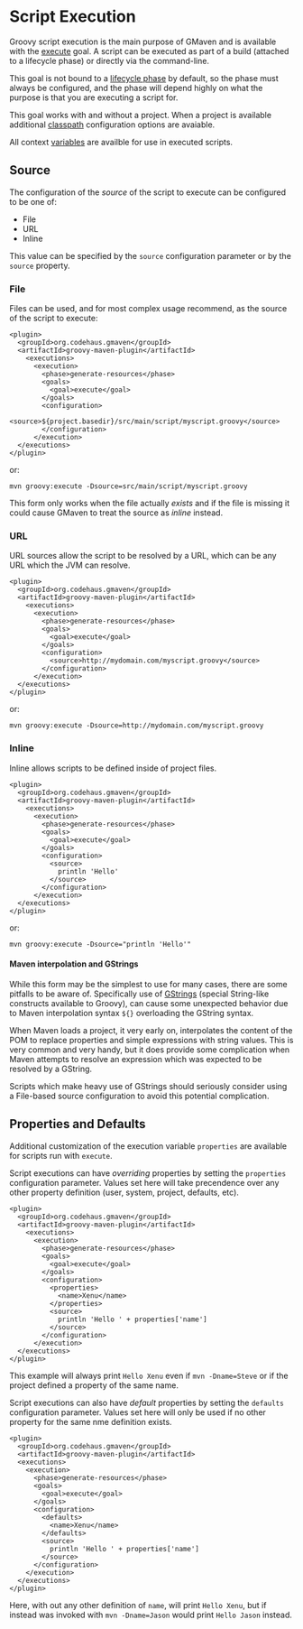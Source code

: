 <!--

    Copyright (c) 2007-2013, the original author or authors.

    This program is licensed to you under the Apache License Version 2.0,
    and you may not use this file except in compliance with the Apache License Version 2.0.
    You may obtain a copy of the Apache License Version 2.0 at http://www.apache.org/licenses/LICENSE-2.0.

    Unless required by applicable law or agreed to in writing,
    software distributed under the Apache License Version 2.0 is distributed on an
    "AS IS" BASIS, WITHOUT WARRANTIES OR CONDITIONS OF ANY KIND, either express or implied.
    See the Apache License Version 2.0 for the specific language governing permissions and limitations there under.

-->
# Script Execution

Groovy script execution is the main purpose of GMaven and is available with the [execute](execute-mojo.html) goal.
A script can be executed as part of a build (attached to a lifecycle phase) or directly via the command-line.

This goal is not bound to a [lifecycle phase](http://maven.apache.org/guides/introduction/introduction-to-the-lifecycle.html#Lifecycle_Reference)
by default, so the phase must always be configured, and the phase will depend highly on what the purpose is that you are
executing a script for.

This goal works with and without a project.  When a project is available additional [classpath](classpath.html)
configuration options are avaiable.

All context [variables](variables.html) are availble for use in executed scripts.

## Source

The configuration of the _source_ of the script to execute can be configured to be one of:

* File
* URL
* Inline

This value can be specified by the `source` configuration parameter or by the `source` property.

### File

Files can be used, and for most complex usage recommend, as the source of the script to execute:

    <plugin>
      <groupId>org.codehaus.gmaven</groupId>
      <artifactId>groovy-maven-plugin</artifactId>
        <executions>
          <execution>
            <phase>generate-resources</phase>
            <goals>
              <goal>execute</goal>
            </goals>
            <configuration>
              <source>${project.basedir}/src/main/script/myscript.groovy</source>
            </configuration>
          </execution>
      </executions>
    </plugin>

or:

    mvn groovy:execute -Dsource=src/main/script/myscript.groovy

This form only works when the file actually _exists_ and if the file is missing it could cause
GMaven to treat the source as _inline_ instead.

### URL

URL sources allow the script to be resolved by a URL, which can be any URL which the JVM can resolve.

    <plugin>
      <groupId>org.codehaus.gmaven</groupId>
      <artifactId>groovy-maven-plugin</artifactId>
        <executions>
          <execution>
            <phase>generate-resources</phase>
            <goals>
              <goal>execute</goal>
            </goals>
            <configuration>
              <source>http://mydomain.com/myscript.groovy</source>
            </configuration>
          </execution>
      </executions>
    </plugin>

or:

    mvn groovy:execute -Dsource=http://mydomain.com/myscript.groovy

### Inline

Inline allows scripts to be defined inside of project files.

    <plugin>
      <groupId>org.codehaus.gmaven</groupId>
      <artifactId>groovy-maven-plugin</artifactId>
        <executions>
          <execution>
            <phase>generate-resources</phase>
            <goals>
              <goal>execute</goal>
            </goals>
            <configuration>
              <source>
                println 'Hello'
              </source>
            </configuration>
          </execution>
      </executions>
    </plugin>

or:

    mvn groovy:execute -Dsource="println 'Hello'"

#### Maven interpolation and GStrings

While this form may be the simplest to use for many cases, there are some pitfalls to be aware of.  Specifically
use of [GStrings](http://groovy.codehaus.org/Strings+and+GString) (special String-like constructs available to Groovy),
can cause some unexpected behavior due to Maven interpolation syntax `${}` overloading the GString syntax.

When Maven loads a project, it very early on, interpolates the content of the POM to replace properties and simple
expressions with string values.  This is very common and very handy, but it does provide some complication when
Maven attempts to resolve an expression which was expected to be resolved by a GString.

Scripts which make heavy use of GStrings should seriously consider using a File-based source configuration to
avoid this potential complication.

## Properties and Defaults

Additional customization of the execution variable `properties` are available for scripts run with `execute`.

Script executions can have _overriding_ properties by setting the `properties` configuration parameter.
Values set here will take precendence over any other property definition (user, system, project, defaults, etc).

    <plugin>
      <groupId>org.codehaus.gmaven</groupId>
      <artifactId>groovy-maven-plugin</artifactId>
        <executions>
          <execution>
            <phase>generate-resources</phase>
            <goals>
              <goal>execute</goal>
            </goals>
            <configuration>
              <properties>
                <name>Xenu</name>
              </properties>
              <source>
                println 'Hello ' + properties['name']
              </source>
            </configuration>
          </execution>
      </executions>
    </plugin>

This example will always print `Hello Xenu` even if `mvn -Dname=Steve` or if the project
defined a property of the same name.

Script executions can also have _default_ properties by setting the `defaults` configuration parameter.
Values set here will only be used if no other property for the same nme definition exists.

    <plugin>
      <groupId>org.codehaus.gmaven</groupId>
      <artifactId>groovy-maven-plugin</artifactId>
      <executions>
        <execution>
          <phase>generate-resources</phase>
          <goals>
            <goal>execute</goal>
          </goals>
          <configuration>
            <defaults>
              <name>Xenu</name>
            </defaults>
            <source>
              println 'Hello ' + properties['name']
            </source>
          </configuration>
        </execution>
      </executions>
    </plugin>

Here, with out any other definition of `name`, will print `Hello Xenu`, but if instead was invoked with
`mvn -Dname=Jason` would print `Hello Jason` instead.
